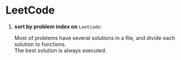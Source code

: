 # LeetCode

1. **sort by problem index on** `Leetcode`: 

    Most of problems have several solutions in a file, and divide each solution to functions.   
    The best solution is always executed.
